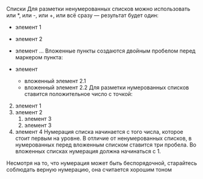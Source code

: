 Списки
Для разметки ненумерованных списков можно использовать или *, или -, или +, или всё сразу — результат будет один:

+ элемент 1
- элемент 2
* элемент ...
Вложенные пункты создаются двойным пробелом перед маркером пункта:

* элемент 
  * вложенный элемент 2.1
  * вложенный элемент 2.2
Для разметки нумерованных списков ставится положительное число с точкой:

2. элемент 1
4. элемент 2
   1. элемент 3
   99. элемент 3
3. элемент 4
Нумерация списка начинается с того числа, которое стоит первым на уровне. В отличие от ненумерованных списков, в нумерованных перед вложенным списком ставится три пробела. Во вложенных списках нумерация должна начинаться с 1.

Несмотря на то, что нумерация может быть беспорядочной, старайтесь соблюдать верную нумерацию, она считается хорошим тоном